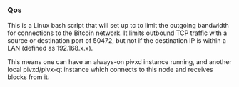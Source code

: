 ### Qos ###

This is a Linux bash script that will set up tc to limit the outgoing bandwidth for connections to the Bitcoin network. It limits outbound TCP traffic with a source or destination port of 50472, but not if the destination IP is within a LAN (defined as 192.168.x.x).

This means one can have an always-on pivxd instance running, and another local pivxd/pivx-qt instance which connects to this node and receives blocks from it.
